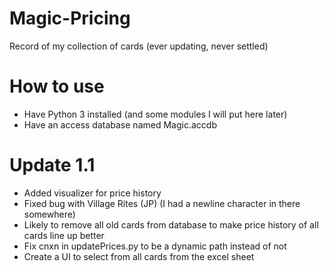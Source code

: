 # Magic-Pricing
Record of my collection of cards (ever updating, never settled)

# How to use
* Have Python 3 installed (and some modules I will put here later)
* Have an access database named Magic.accdb


# Update 1.1
* Added visualizer for price history
* Fixed bug with Village Rites (JP) (I had a newline character in there somewhere)
* Likely to remove all old cards from database to make price history of all cards line up better
* Fix cnxn in updatePrices.py to be a dynamic path instead of not
* Create a UI to select from all cards from the excel sheet
